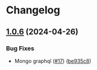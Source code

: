# Changelog

## [1.0.6](https://github.com/Remote-Falcon/remote-falcon-control-panel/compare/v1.0.5...v1.0.6) (2024-04-26)


### Bug Fixes

* Mongo graphql ([#17](https://github.com/Remote-Falcon/remote-falcon-control-panel/issues/17)) ([be935c8](https://github.com/Remote-Falcon/remote-falcon-control-panel/commit/be935c80f12bead196edc8a9d0ab889995ba2c8e))
